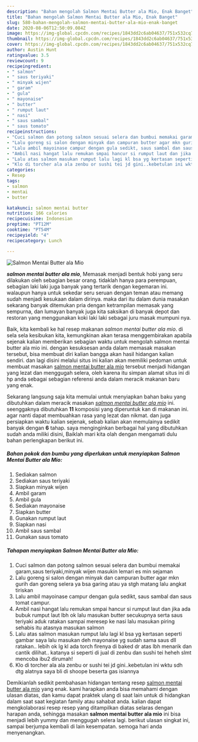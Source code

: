 ```yaml
---
description: "Bahan mengolah Salmon Mentai Butter ala Mio, Enak Banget"
title: "Bahan mengolah Salmon Mentai Butter ala Mio, Enak Banget"
slug: 580-bahan-mengolah-salmon-mentai-butter-ala-mio-enak-banget
date: 2020-08-06T12:50:09.084Z
image: https://img-global.cpcdn.com/recipes/1843dd2c6ab04637/751x532cq70/salmon-mentai-butter-ala-mio-foto-resep-utama.jpg
thumbnail: https://img-global.cpcdn.com/recipes/1843dd2c6ab04637/751x532cq70/salmon-mentai-butter-ala-mio-foto-resep-utama.jpg
cover: https://img-global.cpcdn.com/recipes/1843dd2c6ab04637/751x532cq70/salmon-mentai-butter-ala-mio-foto-resep-utama.jpg
author: Austin Hunt
ratingvalue: 3.5
reviewcount: 9
recipeingredient:
- " salmon"
- " saus teriyaki"
- " minyak wijen"
- " garam"
- " gula"
- " mayonaise"
- " butter"
- " rumput laut"
- " nasi"
- " saus sambal"
- " saus tomato"
recipeinstructions:
- "Cuci salmon dan potong salmon sesuai selera dan bumbui memakai garam,saus teriyaki,minyak wijen masukin lemari es min sejaman"
- "Lalu goreng si salon dengan minyak dan campuran butter agar mkn gurih dan goreng selera ya bsa garing atau ya stgh matang lalu angkat tiriskan"
- "Lalu ambil mayoinase campur dengan gula sedikt, saus sambal dan saus tomat campur."
- "Ambil nasi hangat lalu remukan smpai hancur si rumput laut dan jika ada bubuk rumput laut lbh ok lalu masukan butter secukupnya serta saus teriyaki aduk ratakan sampai meresep ke nasi lalu masukan piring sehabis itu atasnya masukan salmon"
- "Lalu atas salmon masukan rumput lalu lagi kl bsa yg kertasan seperti gambar saya lalu masukan deh mayonaise yg sudah sama saus dll ratakan.. lebih ok lg kl ada torch firenya di baked dr atas lbh menarik dan cantik dilihat.. katanya si seperti di jual di zenbu dan sushi tei heheh slmt mencoba ibu2 dirumah!"
- "Klo di torcher ala ala zenbu or sushi tei jd gini..kebetulan ini wktu sdh dtg alatnya saya bli di shoope beserta gas isiannya"
categories:
- Resep
tags:
- salmon
- mentai
- butter

katakunci: salmon mentai butter 
nutrition: 166 calories
recipecuisine: Indonesian
preptime: "PT12M"
cooktime: "PT54M"
recipeyield: "4"
recipecategory: Lunch

---
```



![Salmon Mentai Butter ala Mio](https://img-global.cpcdn.com/recipes/1843dd2c6ab04637/751x532cq70/salmon-mentai-butter-ala-mio-foto-resep-utama.jpg)

<b><i>salmon mentai butter ala mio</i></b>, Memasak menjadi bentuk hobi yang seru dilakukan oleh sebagian besar orang. tidaklah hanya para perempuan, sebagian laki laki juga banyak yang tertarik dengan kegemaran ini. walaupun hanya untuk sekedar seru seruan dengan teman atau memang sudah menjadi kesukaan dalam dirinya. maka dari itu dalam dunia masakan sekarang banyak ditemukan pria dengan ketrampilan memasak yang sempurna, dan lumayan banyak juga kita saksikan di banyak depot dan restoran yang menggunakan koki laki laki sebagai juru masak mumpuni nya.



Baik, kita kembali ke hal resep makanan <i>salmon mentai butter ala mio</i>. di sela sela kesibukan kita, kemungkinan akan terasa menggembirakan apabila sejenak kalian memberikan sebagian waktu untuk mengolah salmon mentai butter ala mio ini. dengan kesuksesan anda dalam memasak masakan tersebut, bisa membuat diri kalian bangga akan hasil hidangan kalian sendiri. dan lagi disini melalui situs ini kalian akan memiliki pedoman untuk membuat masakan <u>salmon mentai butter ala mio</u> tersebut menjadi hidangan yang lezat dan menggugah selera, oleh karena itu simpan alamat situs ini di hp anda sebagai sebagian referensi anda dalam meracik makanan baru yang enak.


Sekarang langsung saja kita memulai untuk menyiapkan bahan baku yang dibutuhkan dalam meracik masakan <u><i>salmon mentai butter ala mio</i></u> ini. seenggaknya dibutuhkan <b>11</b> komposisi yang diperuntuk kan di makanan ini. agar nanti dapat membuahkan rasa yang lezat dan nikmat. dan juga persiapkan waktu kalian sejenak, sebab kalian akan memulainya sedikit banyak dengan <b>6</b> tahap. saya menginginkan berbagai hal yang dibutuhkan sudah anda miliki disini, Baiklah mari kita olah dengan mengamati dulu bahan perlengkapan berikut ini.

<!--inarticleads1-->

##### Bahan pokok dan bumbu yang diperlukan untuk menyiapkan Salmon Mentai Butter ala Mio:

1. Sediakan  salmon
1. Sediakan  saus teriyaki
1. Siapkan  minyak wijen
1. Ambil  garam
1. Ambil  gula
1. Sediakan  mayonaise
1. Siapkan  butter
1. Gunakan  rumput laut
1. Siapkan  nasi
1. Ambil  saus sambal
1. Gunakan  saus tomato




<!--inarticleads2-->

##### Tahapan menyiapkan Salmon Mentai Butter ala Mio:

1. Cuci salmon dan potong salmon sesuai selera dan bumbui memakai garam,saus teriyaki,minyak wijen masukin lemari es min sejaman
1. Lalu goreng si salon dengan minyak dan campuran butter agar mkn gurih dan goreng selera ya bsa garing atau ya stgh matang lalu angkat tiriskan
1. Lalu ambil mayoinase campur dengan gula sedikt, saus sambal dan saus tomat campur.
1. Ambil nasi hangat lalu remukan smpai hancur si rumput laut dan jika ada bubuk rumput laut lbh ok lalu masukan butter secukupnya serta saus teriyaki aduk ratakan sampai meresep ke nasi lalu masukan piring sehabis itu atasnya masukan salmon
1. Lalu atas salmon masukan rumput lalu lagi kl bsa yg kertasan seperti gambar saya lalu masukan deh mayonaise yg sudah sama saus dll ratakan.. lebih ok lg kl ada torch firenya di baked dr atas lbh menarik dan cantik dilihat.. katanya si seperti di jual di zenbu dan sushi tei heheh slmt mencoba ibu2 dirumah!
1. Klo di torcher ala ala zenbu or sushi tei jd gini..kebetulan ini wktu sdh dtg alatnya saya bli di shoope beserta gas isiannya




Demikianlah sedikit pembahasan hidangan tentang resep <u>salmon mentai butter ala mio</u> yang enak. kami harapkan anda bisa memahami dengan ulasan diatas, dan kamu dapat praktek ulang di saat lain untuk di hidangkan dalam saat saat kegiatan family atau sahabat anda. kalian dapat mengkolaborasi resep resep yang ditampilkan diatas selaras dengan harapan anda, sehingga masakan <b>salmon mentai butter ala mio</b> ini bisa menjadi lebih yummy dan menggugah selera lagi. berikut ulasan singkat ini, sampai berjumpa kembali di lain kesempatan. semoga hari anda menyenangkan.
